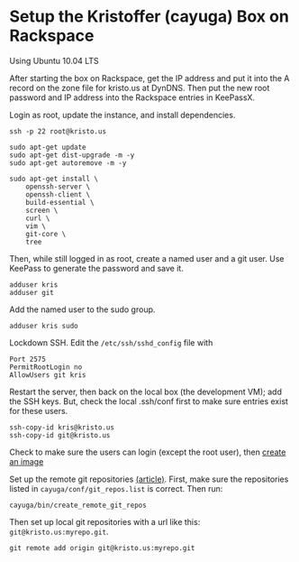 Setup the Kristoffer (cayuga) Box on Rackspace
==============================================

Using Ubuntu 10.04 LTS

After starting the box on Rackspace, get the IP address and put it into the A
record on the zone file for kristo.us at DynDNS. Then put the new root password
and IP address into the Rackspace entries in KeePassX.

Login as root, update the instance, and install dependencies.

    ssh -p 22 root@kristo.us

    sudo apt-get update
    sudo apt-get dist-upgrade -m -y
    sudo apt-get autoremove -m -y

    sudo apt-get install \
        openssh-server \
        openssh-client \
        build-essential \
        screen \
        curl \
        vim \
        git-core \
        tree

Then, while still logged in as root, create a named user and a git user.  Use
KeePass to generate the password and save it.

    adduser kris
    adduser git

Add the named user to the sudo group.

    adduser kris sudo

Lockdown SSH. Edit the `/etc/ssh/sshd_config` file with

    Port 2575
    PermitRootLogin no
    AllowUsers git kris

Restart the server, then back on the local box (the development VM); add the
SSH keys. But, check the local .ssh/conf first to make sure entries exist for
these users.

    ssh-copy-id kris@kristo.us
    ssh-copy-id git@kristo.us

Check to make sure the users can login (except the root user), then [create an image](http://www.rackspace.com/knowledge_center/index.php/Creating_a_Cloud_Server_from_a_Backup_Image)

Set up the remote git repositories [(article)](http://tumblr.intranation.com/post/766290565/how-set-up-your-own-private-git-server-linux).
First, make sure the repositories listed in `cayuga/conf/git_repos.list` is
correct.  Then run:

    cayuga/bin/create_remote_git_repos

Then set up local git repositories with a url like this: `git@kristo.us:myrepo.git`.

    git remote add origin git@kristo.us:myrepo.git
